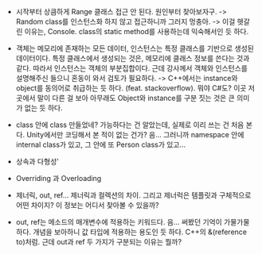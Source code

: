 - 시작부터 상큼하게 Range 클래스 접근 안 된다. 원인부터 찾아보자구. -> Random class를 인스턴스화 하지 않고 접근하니까 그러지 멍충아. -> 이걸 헷갈린 이유는, Console. class의 static method를 사용하는데 익숙해서인 듯 하다.

- 객체는 메모리에 존재하는 모든 데이터, 인스턴스는 특정 클래스를 기반으로 생성된 데이터이다. 특정 클래스에서 생성되는 것은, 메모리에 클래스 정보를 쓴다는 것과 같다. 따라서 인스턴스는 객체의 부분집합이다. 근데 강사께서 객체와 인스턴스를 설명해주신 들으니 혼동이 와서 검토가 필요하다. -> C++에서는 instance와 object를 동의어로 취급하는 듯 하다. (feat. stackoverflow). 뭐야 C#도? 이곳 저곳에서 말이 다른 걸 보아 아무래도 Object와 instance를 구분 짓는 것은 큰 의미가 없는 듯 하다.

- class 안에 class 만들었네? 가능하다는 건 알았는데, 실제로 이리 쓰는 건 처음 본다. Unity에서만 코딩해서 본 적이 없는 건가? 음... 그러니까 namespace 안에 internal class가 있고, 그 안에 또 Person class가 있고...

- 상속과 다형성'

-  Overriding 과 Overloading

- 제너릭, out, ref... 제너릭과 컬렉션의 차이. 그리고 제너럭은 템플릿과 구체적으로 어떤 차이지? 이 정보는 어디서 찾아볼 수 있을까?

- out, ref는 메소드의 매개변수에 적용하는 키워드다. 음... 써봤던 기억이 가물가물하다. 개념을 보아하니 값 타입에 적용하는 용도인 듯 하다.  C++의 &(reference to)처럼. 근데 out과 ref 두 가지가 구분되는 이유는 뭘까?